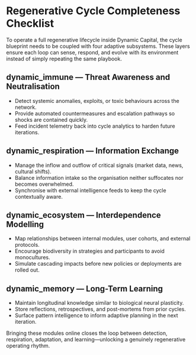 # Regenerative Cycle Completeness Checklist

To operate a full regenerative lifecycle inside Dynamic Capital, the cycle
blueprint needs to be coupled with four adaptive subsystems. These layers ensure
each loop can sense, respond, and evolve with its environment instead of simply
repeating the same playbook.

## dynamic_immune — Threat Awareness and Neutralisation

- Detect systemic anomalies, exploits, or toxic behaviours across the network.
- Provide automated countermeasures and escalation pathways so shocks are
  contained quickly.
- Feed incident telemetry back into cycle analytics to harden future iterations.

## dynamic_respiration — Information Exchange

- Manage the inflow and outflow of critical signals (market data, news, cultural
  shifts).
- Balance information intake so the organisation neither suffocates nor becomes
  overwhelmed.
- Synchronise with external intelligence feeds to keep the cycle contextually
  aware.

## dynamic_ecosystem — Interdependence Modelling

- Map relationships between internal modules, user cohorts, and external
  protocols.
- Encourage biodiversity in strategies and participants to avoid monocultures.
- Simulate cascading impacts before new policies or deployments are rolled out.

## dynamic_memory — Long-Term Learning

- Maintain longitudinal knowledge similar to biological neural plasticity.
- Store reflections, retrospectives, and post-mortems from prior cycles.
- Surface pattern intelligence to inform adaptive planning in the next
  iteration.

Bringing these modules online closes the loop between detection, respiration,
adaptation, and learning—unlocking a genuinely regenerative operating rhythm.
